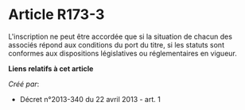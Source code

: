 # Article R173-3

L'inscription ne peut être accordée que si la situation de chacun des associés répond aux conditions du port du titre, si les
statuts sont conformes aux dispositions législatives ou réglementaires en vigueur.

**Liens relatifs à cet article**

_Créé par_:

  - Décret n°2013-340 du 22 avril 2013 - art. 1
